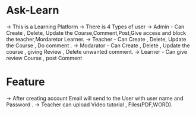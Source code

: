 # Ask-Learn
-> This is a Learning Platform 
-> There is 4 Types of user 
-> Admin - Can Create , Delete, Update the Course,Comment,Post,Give access and block the teacher,Mordaretor Learner. 
-> Teacher - Can Create , Delete, Update the Course , Do comment . 
-> Modarator - Can Create , Delete , Update the course , giving Review , Delete unwanted comment. 
-> Learner - Can give review Course , post Comment 
# Feature
-> After creating account Email will send to the User with user name and Password .
-> Teacher can upload Video tutorial , Files(PDF,WORD).

